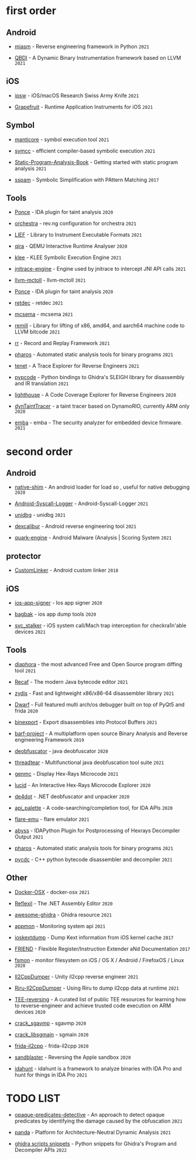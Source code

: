 
# first order

## Android

* [miasm](https://github.com/cea-sec/miasm) - Reverse engineering framework in Python `2021`

* [QBDI](https://github.com/QBDI/QBDI) - A Dynamic Binary Instrumentation framework based on LLVM  `2021`


## iOS

* [ipsw](https://github.com/blacktop/ipsw) - iOS/macOS Research Swiss Army Knife `2021`

* [Grapefruit](https://github.com/ChiChou/Grapefruit) - Runtime Application Instruments for iOS `2021`

## Symbol

* [manticore](https://github.com/trailofbits/manticore) - symbol execution tool `2021`

* [symcc](https://github.com/eurecom-s3/symcc) - efficient compiler-based symbolic execution `2021`

* [Static-Program-Analysis-Book](https://github.com/RangerNJU/Static-Program-Analysis-Book) - Getting started with static program analysis `2021` 

* [sspam](https://github.com/quarkslab/sspam) - Symbolic Simplification with PAttern Matching `2017`


## Tools

* [Ponce](https://github.com/illera88/Ponce) - IDA plugin for taint analysis `2020`

* [orchestra](https://github.com/revng/orchestra) - rev.ng configuration for orchestra `2021`

* [LIEF](https://github.com/lief-project/LIEF) - Library to Instrument Executable Formats `2021`

* [qira](https://github.com/geohot/qira) - QEMU Interactive Runtime Analyser `2020`

* [klee](https://github.com/klee/klee) - KLEE Symbolic Execution Engine `2021`

* [jnitrace-engine](https://github.com/chame1eon/jnitrace-engine) - Engine used by jnitrace to intercept JNI API calls `2021`

* [llvm-mctoll](https://github.com/microsoft/llvm-mctoll) - llvm-mctoll `2021`

* [Ponce](https://github.com/illera88/Ponce) - IDA plugin for taint analysis `2020`

* [retdec](https://github.com/avast/retdec) - retdec `2021`

* [mcsema](https://github.com/lifting-bits/mcsema) - mcsema `2021`

* [remill](https://github.com/lifting-bits/remill) - Library for lifting of x86, amd64, and aarch64 machine code to LLVM bitcode `2021`

* [rr](https://github.com/rr-debugger/rr) - Record and Replay Framework `2021`

* [pharos](https://github.com/cmu-sei/pharos) - Automated static analysis tools for binary programs `2021`

* [tenet](https://github.com/gaasedelen/tenet) - A Trace Explorer for Reverse Engineers `2021`

* [pypcode](https://github.com/angr/pypcode) - Python bindings to Ghidra's SLEIGH library for disassembly and IR translation  `2021`

* [lighthouse](https://github.com/gaasedelen/lighthouse) - A Code Coverage Explorer for Reverse Engineers `2020`

* [dynTaintTracer](https://github.com/vanhauser-thc/dynTaintTracer) - a taint tracer based on DynamoRIO, currently ARM only `2020`

* [emba](https://github.com/e-m-b-a/emba) - emba - The security analyzer for embedded device firmware. `2021`


# second order

## Android

* [native-shim](https://github.com/rednaga/native-shim) - An android loader for load so , useful for native debugging `2020` 

* [Android-Syscall-Logger](https://github.com/Katana-O/Android-Syscall-Logger) - Android-Syscall-Logger `2021`

* [unidbg](https://github.com/zhkl0228/unidbg) - unidbg `2021`

* [dexcalibur](https://github.com/FrenchYeti/dexcalibur) -  Android reverse engineering tool `2021`

* [quark-engine](https://github.com/quark-engine/quark-engine) - Android Malware (Analysis | Scoring System `2021`

## protector

* [CustomLinker](https://github.com/liumengdeqq/CustomLinker) - Android custom linker `2018` 

## iOS

* [ios-app-signer](https://github.com/DanTheMan827/ios-app-signer) - Ios app signer `2020`

* [bagbak](https://github.com/ChiChou/bagbak) - ios app dump tools `2020`

* [svc_stalker](https://github.com/jsherman212/svc_stalker) - iOS system call/Mach trap interception for checkra1n'able devices `2021`

## Tools

* [diaphora](https://github.com/joxeankoret/diaphora) - the most advanced Free and Open Source program diffing tool `2021`

* [Recaf](https://github.com/Col-E/Recaf) - The modern Java bytecode editor `2021`

* [zydis](https://github.com/zyantific/zydis) - Fast and lightweight x86/x86-64 disassembler library `2021`

* [Dwarf](https://github.com/iGio90/Dwarf) - Full featured multi arch/os debugger built on top of PyQt5 and frida `2020`

* [binexport](https://github.com/google/binexport) - Export disassemblies into Protocol Buffers `2021`

* [barf-project](https://github.com/programa-stic/barf-project) - A multiplatform open source Binary Analysis and Reverse engineering Framework `2019`

* [deobfuscator](https://github.com/java-deobfuscator/deobfuscator) - java deobfuscator `2020`

* [threadtear](https://github.com/GraxCode/threadtear) - Multifunctional java deobfuscation tool suite `2021`

* [genmc](https://github.com/patois/genmc) - Display Hex-Rays Microcode `2021`

* [lucid](https://github.com/gaasedelen/lucid) - An Interactive Hex-Rays Microcode Explorer `2020`

* [de4dot](https://github.com/de4dot/de4dot) - .NET deobfuscator and unpacker `2020`

* [api_palette](https://github.com/0xKira/api_palette) - A code-searching/completion tool, for IDA APIs `2020`

* [flare-emu](https://github.com/fireeye/flare-emu) - flare emulator `2021`

* [abyss](https://github.com/patois/abyss) - IDAPython Plugin for Postprocessing of Hexrays Decompiler Output `2021`

* [pharos](https://github.com/cmu-sei/pharos) - Automated static analysis tools for binary programs `2021`

* [pycdc](https://github.com/zrax/pycdc) - C++ python bytecode disassembler and decompiler `2021`

## Other

* [Docker-OSX](https://github.com/sickcodes/Docker-OSX) - docker-osx `2021`

* [Reflexil](https://github.com/sailro/Reflexil) - The .NET Assembly Editor `2020`

* [awesome-ghidra](https://github.com/TinyNiko/awesome-ghidra) - Ghidra resource  `2021`

* [appmon](https://github.com/dpnishant/appmon) - Monitoring system api `2021`

* [ioskextdump](https://github.com/cocoahuke/ioskextdump) - Dump Kext information from iOS kernel cache `2017`

* [FRIEND](https://github.com/nikosproject/FRIEND) - Flexible Register/Instruction Extender aNd Documentation `2017`

* [fsmon](https://github.com/nowsecure/fsmon) - monitor filesystem on iOS / OS X / Android / FirefoxOS / Linux `2020`

* [Il2CppDumper](https://github.com/Perfare/Il2CppDumper) - Unity il2cpp reverse engineer `2021`

* [Riru-Il2CppDumper](https://github.com/Perfare/Riru-Il2CppDumper) - Using Riru to dump il2cpp data at runtime `2021`

* [TEE-reversing](https://github.com/enovella/TEE-reversing) - A curated list of public TEE resources for learning how to reverse-engineer and achieve trusted code execution on ARM devices `2020`

* [crack_sgavmp](https://github.com/ylcangel/crack_sgavmp) - sgavmp `2020`

* [crack_libsgmain](https://github.com/ylcangel/crack_libsgmain) - sgmain `2020`

* [frida-il2cpp](https://github.com/qgy123/frida-il2cpp) - frida-il2cpp `2020`

* [sandblaster](https://github.com/malus-security/sandblaster) - Reversing the Apple sandbox `2020`

* [idahunt](https://github.com/nccgroup/idahunt) - idahunt is a framework to analyze binaries with IDA Pro and hunt for things in IDA Pro `2021`

# TODO LIST 

* [opaque-predicates-detective](https://github.com/yellowbyte/opaque-predicates-detective) - An approach to detect opaque predicates by identifying the damage caused by the obfuscation `2021`

* [panda](https://github.com/panda-re/panda) - Platform for Architecture-Neutral Dynamic Analysis `2021`

* [ghidra scripts snippets](https://github.com/HackOvert/GhidraSnippets.git) - Python snippets for Ghidra's Program and Decompiler APIs `2022`

